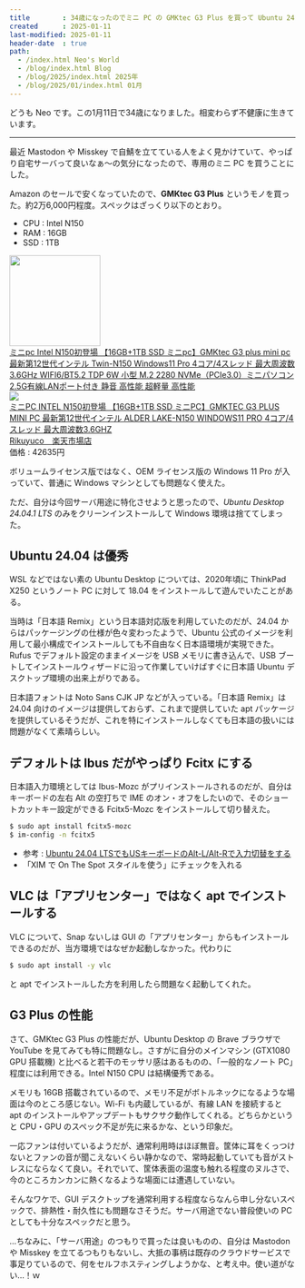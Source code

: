 ```yaml
---
title        : 34歳になったのでミニ PC の GMKtec G3 Plus を買って Ubuntu 24.04 を入れた
created      : 2025-01-11
last-modified: 2025-01-11
header-date  : true
path:
  - /index.html Neo's World
  - /blog/index.html Blog
  - /blog/2025/index.html 2025年
  - /blog/2025/01/index.html 01月
---
```


どうも Neo です。この1月11日で34歳になりました。相変わらず不健康に生きています。

-----

最近 Mastodon や Misskey で自鯖を立てている人をよく見かけていて、やっぱり自宅サーバって良いなぁ～の気分になったので、専用のミニ PC を買うことにした。

Amazon のセールで安くなっていたので、**GMKtec G3 Plus** というモノを買った。約2万6,000円程度。スペックはざっくり以下のとおり。

- CPU : Intel N150
- RAM : 16GB
- SSD : 1TB

<div class="ad-amazon">
  <div class="ad-amazon-image">
    <a href="https://www.amazon.co.jp/dp/B0CTZTQW4S?tag=neos21-22&amp;linkCode=osi&amp;th=1&amp;psc=1">
      <img src="https://m.media-amazon.com/images/I/41c-A5IOSlL._SL160_.jpg" width="160" height="160">
    </a>
  </div>
  <div class="ad-amazon-info">
    <div class="ad-amazon-title">
      <a href="https://www.amazon.co.jp/dp/B0CTZTQW4S?tag=neos21-22&amp;linkCode=osi&amp;th=1&amp;psc=1">ミニpc Intel N150初登場 【16GB+1TB SSD ミニpc】GMKtec G3 plus mini pc 最新第12世代インテル Twin-N150 Windows11 Pro 4コア/4スレッド 最大周波数3.6GHz WIFI6/BT5.2 TDP 6W 小型 M.2 2280 NVMe（PCIe3.0）ミニパソコン 2.5G有線LANポート付き 静音 高性能 超軽量 高性能</a>
    </div>
  </div>
</div>

<div class="ad-rakuten">
  <div class="ad-rakuten-image">
    <a href="https://hb.afl.rakuten.co.jp/hgc/g00tlxl2.waxyc141.g00tlxl2.waxyd46b/?pc=https%3A%2F%2Fitem.rakuten.co.jp%2Frikuyuco%2Fgr-e9r8f82khv%2F&amp;m=http%3A%2F%2Fm.rakuten.co.jp%2Frikuyuco%2Fi%2F10431676%2F&amp;rafcid=wsc_i_is_1051972513434300252">
      <img src="https://thumbnail.image.rakuten.co.jp/@0_mall/rikuyuco/cabinet/g/6/e9r8f82khv.jpg?_ex=128x128">
    </a>
  </div>
  <div class="ad-rakuten-info">
    <div class="ad-rakuten-title">
      <a href="https://hb.afl.rakuten.co.jp/hgc/g00tlxl2.waxyc141.g00tlxl2.waxyd46b/?pc=https%3A%2F%2Fitem.rakuten.co.jp%2Frikuyuco%2Fgr-e9r8f82khv%2F&amp;m=http%3A%2F%2Fm.rakuten.co.jp%2Frikuyuco%2Fi%2F10431676%2F&amp;rafcid=wsc_i_is_1051972513434300252">ミニPC INTEL N150初登場 【16GB+1TB SSD ミニPC】GMKTEC G3 PLUS MINI PC 最新第12世代インテル ALDER LAKE-N150 WINDOWS11 PRO 4コア/4スレッド 最大周波数3.6GHZ</a>
    </div>
    <div class="ad-rakuten-shop">
      <a href="https://hb.afl.rakuten.co.jp/hgc/g00tlxl2.waxyc141.g00tlxl2.waxyd46b/?pc=https%3A%2F%2Fwww.rakuten.co.jp%2Frikuyuco%2F&amp;m=http%3A%2F%2Fm.rakuten.co.jp%2Frikuyuco%2F&amp;rafcid=wsc_i_is_1051972513434300252">Rikuyuco　楽天市場店</a>
    </div>
    <div class="ad-rakuten-price">価格 : 42635円</div>
  </div>
</div>

ボリュームライセンス版ではなく、OEM ライセンス版の Windows 11 Pro が入っていて、普通に Windows マシンとしても問題なく使えた。

ただ、自分は今回サーバ用途に特化させようと思ったので、*Ubuntu Desktop 24.04.1 LTS* のみをクリーンインストールして Windows 環境は捨ててしまった。

## Ubuntu 24.04 は優秀

WSL などではない素の Ubuntu Desktop については、2020年頃に ThinkPad X250 というノート PC に対して 18.04 をインストールして遊んでいたことがある。

当時は「日本語 Remix」という日本語対応版を利用していたのだが、24.04 からはパッケージングの仕様が色々変わったようで、Ubuntu 公式のイメージを利用して最小構成でインストールしても不自由なく日本語環境が実現できた。Rufus でデフォルト設定のままイメージを USB メモリに書き込んで、USB ブートしてインストールウィザードに沿って作業していけばすぐに日本語 Ubuntu デスクトップ環境の出来上がりである。

日本語フォントは Noto Sans CJK JP などが入っている。「日本語 Remix」は 24.04 向けのイメージは提供しておらず、これまで提供していた apt パッケージを提供しているそうだが、これを特にインストールしなくても日本語の扱いには問題がなくて素晴らしい。

## デフォルトは Ibus だがやっぱり Fcitx にする

日本語入力環境としては Ibus-Mozc がプリインストールされるのだが、自分はキーボードの左右 Alt の空打ちで IME のオン・オフをしたいので、そのショートカットキー設定ができる Fcitx5-Mozc をインストールして切り替えた。

```bash
$ sudo apt install fcitx5-mozc
$ im-config -n fcitx5
```

- 参考 : [Ubuntu 24.04 LTSでもUSキーボードのAlt-L/Alt-Rで入力切替をする](https://zenn.dev/suree/articles/7768f5b6b871b2)
- 「XIM で On The Spot スタイルを使う」にチェックを入れる

## VLC は「アプリセンター」ではなく apt でインストールする

VLC について、Snap ないしは GUI の「アプリセンター」からもインストールできるのだが、当方環境ではなぜか起動しなかった。代わりに

```bash
$ sudo apt install -y vlc
```

と apt でインストールした方を利用したら問題なく起動してくれた。

## G3 Plus の性能

さて、GMKtec G3 Plus の性能だが、Ubuntu Desktop の Brave ブラウザで YouTube を見てみても特に問題なし。さすがに自分のメインマシン (GTX1080 GPU 搭載機) と比べると若干のモッサリ感はあるものの、「一般的なノート PC」程度には利用できる。Intel N150 CPU は結構優秀である。

メモリも 16GB 搭載されているので、メモリ不足がボトルネックになるような場面は今のところ感じない。Wi-Fi も内蔵しているが、有線 LAN を接続すると apt のインストールやアップデートもサクサク動作してくれる。どちらかというと CPU・GPU のスペック不足が先に来るかな、という印象だ。

一応ファンは付いているようだが、通常利用時はほぼ無音。筐体に耳をくっつけないとファンの音が聞こえないくらい静かなので、常時起動していても音がストレスにならなくて良い。それでいて、筐体表面の温度も触れる程度のヌルさで、今のところカンカンに熱くなるような場面には遭遇していない。

そんなワケで、GUI デスクトップを通常利用する程度ならなんら申し分ないスペックで、排熱性・耐久性にも問題なさそうだ。サーバ用途でない普段使いの PC としても十分なスペックだと思う。

…ちなみに、「サーバ用途」のつもりで買ったは良いものの、自分は Mastodon や Misskey を立てるつもりもないし、大抵の事柄は既存のクラウドサービスで事足りているので、何をセルフホスティングしようかな、と考え中。使い道がない…！ｗ
